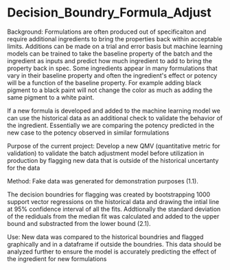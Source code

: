 # Decision_Boundry_Formula_Adjust
Background:
Formulations are often produced out of specificaiton and require additional ingredients to bring the properties back within acceptable limits. Additions can be made on a trial and error basis but machine learning models can be trained to take the baseline property of the batch and the ingredient as inputs and predict how much ingredient to add to bring the property back in spec. Some ingredients appear in many formulations that vary in their baseline property and often the ingredient's effect or potency will be a function of the baseline property. For example adding black pigment to a black paint will not change the color as much as adding the same pigment to a white paint. 

If a new formula is developed and added to the machine learning model we can use the historical data as an additional check to validate the behavior of the ingredient. Essentially we are comparing the potency predicted in the new case to the potency observed in similar formulations

Purpose of the current project: 
Develop a new QMV (quantitative metric for validation) to validate the batch adjustment model before utilization in production by flagging new data that is outside of the historical uncertanty for the data 

Method:
Fake data was generated for demonstration purposes (1.1).

The decision boundries for flagging was created by bootstrapping 1000 support vector regressions on the historical data and drawing the intial line at 95% confidence interval of all the fits. Addtionally the standard deviation of the rediduals from the median fit was calculated and added to the upper bound and substracted from the lower bound (2.1).

Use:
New data was compared to the historical boundries and flagged graphically and in a dataframe if outside the boundries. This data should be analyzed further to ensure the model is accurately predicting the effect of the ingredient for new formulations
